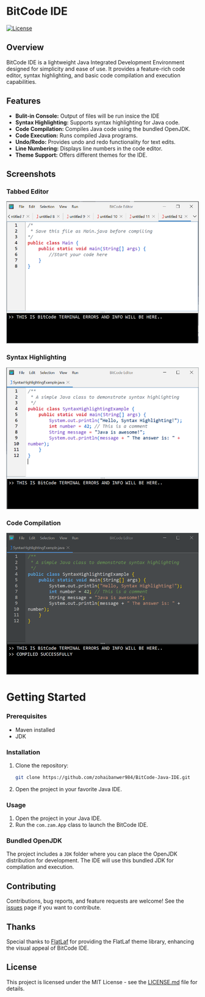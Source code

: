 # BitCode IDE

[![License](https://img.shields.io/badge/License-MIT-blue.svg)](LICENSE)
## Overview

BitCode IDE is a lightweight Java Integrated Development Environment designed for simplicity and ease of use. It provides a feature-rich code editor, syntax highlighting, and basic code compilation and execution capabilities.

## Features

- **Bulit-in Console:** Output of files will be run insice the IDE
- **Syntax Highlighting:** Supports syntax highlighting for Java code.
- **Code Compilation:** Compiles Java code using the bundled OpenJDK.
- **Code Execution:** Runs compiled Java programs.
- **Undo/Redo:** Provides undo and redo functionality for text edits.
- **Line Numbering:** Displays line numbers in the code editor.
- **Theme Support:** Offers different themes for the IDE.

## Screenshots

### Tabbed Editor
![Tabbed Editor](/screenshots/tabbed_editor.png)

### Syntax Highlighting
![Syntax Highlighting](/screenshots/syntax_highlighting.png)

### Code Compilation
![Code Compilation](/screenshots/code_compilation.png)

# Getting Started

### Prerequisites

- Maven installed
- JDK
  
### Installation

1. Clone the repository:

    ```bash
    git clone https://github.com/zohaibanwer984/BitCode-Java-IDE.git
    ```

2. Open the project in your favorite Java IDE.

### Usage

1. Open the project in your Java IDE.
2. Run the `com.zam.App` class to launch the BitCode IDE.

### Bundled OpenJDK

The project includes a `JDK` folder where you can place the OpenJDK distribution for development. The IDE will use this bundled JDK for compilation and execution.

## Contributing

Contributions, bug reports, and feature requests are welcome! See the [issues](https://github.com/zohaibanwer984/BitCode-Java-IDE/issues) page if you want to contribute.

## Thanks

Special thanks to [FlatLaf](https://github.com/JFormDesigner/FlatLaf) for providing the FlatLaf theme library, enhancing the visual appeal of BitCode IDE.

## License

This project is licensed under the MIT License - see the [LICENSE.md](LICENSE.md) file for details.

